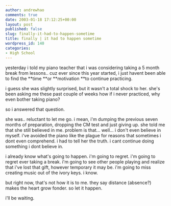 ```yaml
---
author: andrewhao
comments: true
date: 2003-01-18 17:12:25+00:00
layout: post
published: false
slug: finally-it-had-to-happen-sometime
title: finally | it had to happen sometime
wordpress_id: 140
categories:
- High School
---
```


yesterday i told my piano teacher that i was considering taking a 5 month break from lessons.. cuz ever since this year started, i just havent been able to find the **time **or **motivation **to continue practicing.

i guess she was slightly surprised, but it wasn't a total shock to her. she's been asking me these past couple of weeks how if i never practiced, why even bother taking piano?

so i answered that question.

she was.. reluctant to let me go. i mean, i'm dumping the previous seven months of preparation, dropping the CM test and just giving up. she told me that she still believed in me. problem is that... well... i don't even believe in myself. i've avoided the piano like the plague for reasons that sometimes i dont even comprehend. i had to tell her the truth. i cant continue doing something i dont believe in.

i already know what's going to happen. i'm going to regret. i'm going to regret ever taking a break. i'm going to see other people playing and realize that i've lost that gift, however temporary it may be. i'm going to miss creating music out of the ivory keys. i know.

but right now, that's not how it is to me. they say distance (absence?) makes the heart grow fonder. so let it happen.

i'll be waiting.
